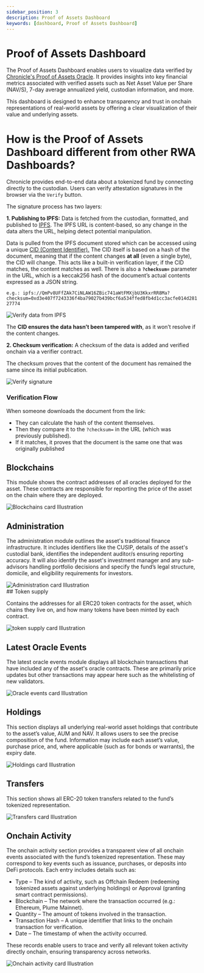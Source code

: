 ```yaml
---
sidebar_position: 3
description: Proof of Assets Dashboard
keywords: [dashboard, Proof of Assets Dashboard]
---
```

 # Proof of Assets Dashboard

The Proof of Assets Dashboard enables users to visualize data verified by [Chronicle's Proof of Assets Oracle](/Products/VerifiedAssetOracle/verifiedAssetOracle.md). It provides insights into key financial metrics associated with verified assets such as Net Asset Value per Share (NAV/S), 7-day average annualized yield, custodian information, and more.

This dashboard is designed to enhance transparency and trust in onchain representations of real-world assets by offering a clear visualization of their value and underlying assets.

# How is the Proof of Assets Dashboard different from other RWA Dashboards?
Chronicle provides end-to-end data about a tokenized fund by connecting directly to the custodian. Users can verify attestation signatures in the browser via the `Verify` button.

The signature process has two layers:

 **1. Publishing to IPFS:** Data is fetched from the custodian, formatted, and published to [IPFS](https://docs.ipfs.tech/). The IPFS URL is content-based, so any change in the data alters the URL, helping detect potential manipulation.

Data is pulled from the IPFS document stored which can be accessed using a unique [CID (Content Identifier).](https://docs.ipfs.tech/concepts/content-addressing#) The CID itself is based on a hash of the document, meaning that if the content changes **at all** (even a single byte), the CID will change. This acts like a built-in verification layer, if the CID matches, the content matches as well. There is also a **`?checksum=`** parameter in the URL, which is a keccak256 hash of the document’s actual contents expressed as a JSON string.

`e.g.: ipfs://QmPv8UFfZAk7CiNLAW16ZBic741aWtFMXjbU3KkxrRR8Ma?checksum=0xd3e407f7243336f4ba79027b439bcf6a534ffed8fb4d1cc3acfe014d28127774`

<div style={{textAlign: 'center'}}>
<img
    src="  ../../img/Products/VAO/verify.png"
    alt="Verify data from IPFS"
    width={750}
/>
</div>


The **CID ensures the data hasn’t been tampered with**, as it won’t resolve if the content changes.

**2. Checksum verification:** A checksum of the data is added and verified onchain via a verifier contract.

The checksum proves that the content of the document has remained the same since its initial publication.

<div style={{textAlign: 'center'}}>
<img
    src="  ../../img/Products/VAO/verify2.png"
    alt="Verify signature"
    width={650}
/>
</div>

### Verification Flow

When someone downloads the document from the link:

- They can calculate the hash of the content themselves.
- Then they compare it to the `?checksum=` in the URL (which was previously published).
- If it matches, it proves that the document is the same one that was originally published

## Blockchains

This module shows the contract addresses of all oracles deployed for the asset. These contracts are responsible for reporting the price of the asset on the chain where they are deployed.


<div style={{textAlign: 'center'}}>
<img
    src="  ../../img/Products/VAO/blockchains.png"
    alt="Blockchains card Illustration"
/>
</div>

## Administration

The administration module outlines the asset's traditional finance infrastructure. It includes identifiers like the CUSIP, details of the asset's custodial bank, identifies the independent auditor/s ensuring reporting accuracy. It will also identify the asset's investment manager and any sub-advisors handling portfolio decisions and specify the fund’s legal structure, domicile, and eligibility requirements for investors.

<div style={{textAlign: 'center'}}>
<img
    src="  ../../img/Products/VAO/administration.png"
    alt="Administration card Illustration"
/>
</div>
## Token supply

Contains the addresses for all ERC20 token contracts for the asset, which chains they live on, and how many tokens have been minted by each contract.  

<div style={{textAlign: 'center'}}>
<img
    src="  ../../img/Products/VAO/tokenSupply.png"
    alt="token supply card Illustration"
/>
</div>

## Latest Oracle Events

The latest oracle events module displays all blockchain transactions that have included any of the asset's oracle contracts. These are primarily price updates but other transactions may appear here such as the whitelisting of new validators.

<div style={{textAlign: 'center'}}>
<img
    src="  ../../img/Products/VAO/oracleEvents.png"
    alt="Oracle events card Illustration"
/>
</div>

## Holdings

This section displays all underlying real-world asset holdings that contribute to the asset’s value, AUM and NAV. It allows users to see the precise composition of the fund. Information may include each asset’s value, purchase price, and, where applicable (such as for bonds or warrants), the expiry date.
<div style={{textAlign: 'center'}}>
<img
    src="  ../../img/Products/VAO/holdings.png"
    alt="Holdings card Illustration"
/>
</div>






<!-- Users can check asset verifications in the "Latest Oracle Events" section of the dashboard. This includes details about holdings such as security description, units, maturity dates, unit cost, and base market value.

In the "Administration" section, users can access additional insights, including information about the fund’s custodian, auditor, investment manager, and more. -->

## Transfers

This section shows all ERC-20 token transfers related to the fund’s tokenized representation. 
<div style={{textAlign: 'center'}}>
<img
    src="  ../../img/Products/VAO/transfers.png"
    alt="Transfers card Illustration"
/>
</div>

## Onchain Activity

The onchain activity section provides a transparent view of all onchain events associated with the fund’s tokenized representation. These may correspond to key events such as issuance, purchases, or deposits into DeFi protocols. Each entry includes details such as:

- Type – The kind of activity, such as Offchain Redeem (redeeming tokenized assets against underlying holdings) or Approval (granting smart contract permissions).
- Blockchain – The network where the transaction occurred (e.g.: Ethereum, Plume Mainnet).
- Quantity – The amount of tokens involved in the transaction.
- Transaction Hash – A unique identifier that links to the onchain transaction for verification.
- Date – The timestamp of when the activity occurred.

These records enable users to trace and verify all relevant token activity directly onchain, ensuring transparency across networks.

<div style={{textAlign: 'center'}}>
<img
    src="  ../../img/Products/VAO/onchainActivity.png"
    alt="Onchain activity card Illustration"
/>
</div>
